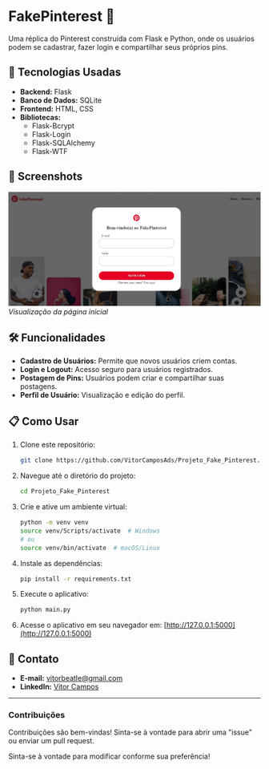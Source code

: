 # FakePinterest 🌟

Uma réplica do Pinterest construída com Flask e Python, onde os usuários podem se cadastrar, fazer login e compartilhar seus próprios pins.

## 🚀 Tecnologias Usadas

- **Backend:** Flask
- **Banco de Dados:** SQLite
- **Frontend:** HTML, CSS
- **Bibliotecas:** 
  - Flask-Bcrypt
  - Flask-Login
  - Flask-SQLAlchemy
  - Flask-WTF

## 📸 Screenshots

![Home Page](fakepinterest/static/fotos_posts/pinterest_fake.jpg)  
*Visualização da página inicial*


## 🛠 Funcionalidades

- **Cadastro de Usuários:** Permite que novos usuários criem contas.
- **Login e Logout:** Acesso seguro para usuários registrados.
- **Postagem de Pins:** Usuários podem criar e compartilhar suas postagens.
- **Perfil de Usuário:** Visualização e edição do perfil.

## 📋 Como Usar

1. Clone este repositório:
   ```bash
   git clone https://github.com/VitorCamposAds/Projeto_Fake_Pinterest.git
   ```
   
2. Navegue até o diretório do projeto:
   ```bash
   cd Projeto_Fake_Pinterest
   ```
   
3. Crie e ative um ambiente virtual:
   ```bash
   python -m venv venv
   source venv/Scripts/activate  # Windows
   # ou
   source venv/bin/activate  # macOS/Linux
   ```

4. Instale as dependências:
   ```bash
   pip install -r requirements.txt
   ```

5. Execute o aplicativo:
   ```bash
   python main.py
   ```

6. Acesse o aplicativo em seu navegador em: [http://127.0.0.1:5000](http://127.0.0.1:5000)

## 📧 Contato

- **E-mail:** vitorbeatle@gmail.com
- **LinkedIn:** [Vitor Campos](https://www.linkedin.com/in/vitor-campos-tech)

---

### Contribuições

Contribuições são bem-vindas! Sinta-se à vontade para abrir uma "issue" ou enviar um pull request.

Sinta-se à vontade para modificar conforme sua preferência!

